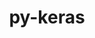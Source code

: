 ---
title: "py-keras"
layout: cache
categories: [package, develop-2024-03-03]
meta: {"versions": ["2.14.0", "3.0.5"], "compilers": ["apple-clang@=15.0.0", "gcc@=11.4.0"], "oss": ["ubuntu22.04", "ventura"], "platforms": ["darwin", "linux"], "targets": ["aarch64", "x86_64_v3"], "stacks": ["ml-darwin-aarch64-mps", "ml-linux-x86_64-cpu", "ml-linux-x86_64-cuda", "ml-linux-x86_64-rocm", "root"], "num_specs": 9, "num_specs_by_stack": {"root": 9, "ml-darwin-aarch64-mps": 1, "ml-linux-x86_64-rocm": 2, "ml-linux-x86_64-cpu": 3, "ml-linux-x86_64-cuda": 3}}
spec_details: [{"hash": "lky7qi7g2ui2rkgwpog5khbxwdt2wpn7", "compiler": "apple-clang@=15.0.0", "versions": ["3.0.5"], "os": "ventura", "platform": "darwin", "target": "aarch64", "variants": ["backend=torch", "build_system=python_pip"], "stacks": ["root", "ml-darwin-aarch64-mps"], "size": "-", "tarball": "https://binaries.spack.io/releases/develop-2024-03-03/build_cache/darwin-ventura-aarch64/apple-clang-15.0.0/py-keras-3.0.5/darwin-ventura-aarch64-apple-clang-15.0.0-py-keras-3.0.5-lky7qi7g2ui2rkgwpog5khbxwdt2wpn7.spack"}, {"hash": "4vjkrenxdue7zhddomdrc6epl2quo7l5", "compiler": "gcc@=11.4.0", "versions": ["3.0.5"], "os": "ubuntu22.04", "platform": "linux", "target": "x86_64_v3", "variants": ["backend=jax", "build_system=python_pip"], "stacks": ["ml-linux-x86_64-rocm", "root"], "size": "-", "tarball": "https://binaries.spack.io/releases/develop-2024-03-03/build_cache/linux-ubuntu22.04-x86_64_v3/gcc-11.4.0/py-keras-3.0.5/linux-ubuntu22.04-x86_64_v3-gcc-11.4.0-py-keras-3.0.5-4vjkrenxdue7zhddomdrc6epl2quo7l5.spack"}, {"hash": "gkyqphuxy5ilbkzswj4t5icm5dtyjjme", "compiler": "gcc@=11.4.0", "versions": ["2.14.0"], "os": "ubuntu22.04", "platform": "linux", "target": "x86_64_v3", "variants": ["build_system=python_pip"], "stacks": ["ml-linux-x86_64-rocm", "root"], "size": "-", "tarball": "https://binaries.spack.io/releases/develop-2024-03-03/build_cache/linux-ubuntu22.04-x86_64_v3/gcc-11.4.0/py-keras-2.14.0/linux-ubuntu22.04-x86_64_v3-gcc-11.4.0-py-keras-2.14.0-gkyqphuxy5ilbkzswj4t5icm5dtyjjme.spack"}, {"hash": "d4vclb2jcj2qjbbb26qv43egsayuzxgq", "compiler": "gcc@=11.4.0", "versions": ["2.14.0"], "os": "ubuntu22.04", "platform": "linux", "target": "x86_64_v3", "variants": ["build_system=python_pip"], "stacks": ["root", "ml-linux-x86_64-cpu"], "size": "-", "tarball": "https://binaries.spack.io/releases/develop-2024-03-03/build_cache/linux-ubuntu22.04-x86_64_v3/gcc-11.4.0/py-keras-2.14.0/linux-ubuntu22.04-x86_64_v3-gcc-11.4.0-py-keras-2.14.0-d4vclb2jcj2qjbbb26qv43egsayuzxgq.spack"}, {"hash": "5qs2gb5mmmxb2yemva2y7amzk7djecef", "compiler": "gcc@=11.4.0", "versions": ["2.14.0"], "os": "ubuntu22.04", "platform": "linux", "target": "x86_64_v3", "variants": ["build_system=python_pip"], "stacks": ["ml-linux-x86_64-cuda", "root"], "size": "-", "tarball": "https://binaries.spack.io/releases/develop-2024-03-03/build_cache/linux-ubuntu22.04-x86_64_v3/gcc-11.4.0/py-keras-2.14.0/linux-ubuntu22.04-x86_64_v3-gcc-11.4.0-py-keras-2.14.0-5qs2gb5mmmxb2yemva2y7amzk7djecef.spack"}, {"hash": "vgne6y5kphhh7x2dmtgx4bq7mzbz5374", "compiler": "gcc@=11.4.0", "versions": ["3.0.5"], "os": "ubuntu22.04", "platform": "linux", "target": "x86_64_v3", "variants": ["backend=torch", "build_system=python_pip"], "stacks": ["root", "ml-linux-x86_64-cpu"], "size": "-", "tarball": "https://binaries.spack.io/releases/develop-2024-03-03/build_cache/linux-ubuntu22.04-x86_64_v3/gcc-11.4.0/py-keras-3.0.5/linux-ubuntu22.04-x86_64_v3-gcc-11.4.0-py-keras-3.0.5-vgne6y5kphhh7x2dmtgx4bq7mzbz5374.spack"}, {"hash": "xrdnzqvy7gsacjfox6pfwovyseq3gn5o", "compiler": "gcc@=11.4.0", "versions": ["3.0.5"], "os": "ubuntu22.04", "platform": "linux", "target": "x86_64_v3", "variants": ["backend=jax", "build_system=python_pip"], "stacks": ["ml-linux-x86_64-cuda", "root"], "size": "-", "tarball": "https://binaries.spack.io/releases/develop-2024-03-03/build_cache/linux-ubuntu22.04-x86_64_v3/gcc-11.4.0/py-keras-3.0.5/linux-ubuntu22.04-x86_64_v3-gcc-11.4.0-py-keras-3.0.5-xrdnzqvy7gsacjfox6pfwovyseq3gn5o.spack"}, {"hash": "z4p25vhou7pcw7v3ivdkjvl2zkratjlo", "compiler": "gcc@=11.4.0", "versions": ["3.0.5"], "os": "ubuntu22.04", "platform": "linux", "target": "x86_64_v3", "variants": ["backend=torch", "build_system=python_pip"], "stacks": ["ml-linux-x86_64-cuda", "root"], "size": "-", "tarball": "https://binaries.spack.io/releases/develop-2024-03-03/build_cache/linux-ubuntu22.04-x86_64_v3/gcc-11.4.0/py-keras-3.0.5/linux-ubuntu22.04-x86_64_v3-gcc-11.4.0-py-keras-3.0.5-z4p25vhou7pcw7v3ivdkjvl2zkratjlo.spack"}, {"hash": "at6i63hnbo24zeaklq4y5yhzr4mae2df", "compiler": "gcc@=11.4.0", "versions": ["3.0.5"], "os": "ubuntu22.04", "platform": "linux", "target": "x86_64_v3", "variants": ["backend=jax", "build_system=python_pip"], "stacks": ["root", "ml-linux-x86_64-cpu"], "size": "-", "tarball": "https://binaries.spack.io/releases/develop-2024-03-03/build_cache/linux-ubuntu22.04-x86_64_v3/gcc-11.4.0/py-keras-3.0.5/linux-ubuntu22.04-x86_64_v3-gcc-11.4.0-py-keras-3.0.5-at6i63hnbo24zeaklq4y5yhzr4mae2df.spack"}]
---